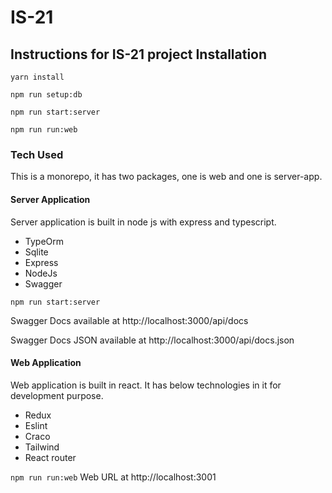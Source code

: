 # IS-21
## Instructions for IS-21 project Installation

`yarn install`

`npm run setup:db`

`npm run start:server`

`npm run run:web`

### Tech Used
This is a monorepo, it has two packages, one is web and one is server-app.

#### Server Application
Server application is built in node js with express and typescript.  

- TypeOrm
- Sqlite
- Express 
- NodeJs
- Swagger

`npm run start:server`

Swagger Docs available at http://localhost:3000/api/docs

Swagger Docs JSON available at http://localhost:3000/api/docs.json

#### Web Application
Web application is built in react. It has below technologies in it for development purpose.

- Redux
- Eslint
- Craco
- Tailwind
- React router

`npm run run:web`
Web URL at http://localhost:3001

